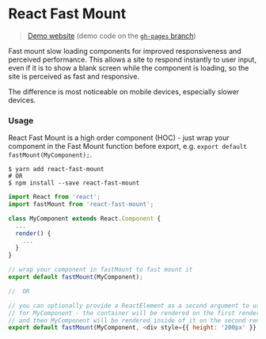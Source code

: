 # React Fast Mount

> [Demo website](https://react-fast-mount.rafgraph.dev) (demo code on the [`gh-pages` branch](https://github.com/rafgraph/react-fast-mount/tree/gh-pages))

Fast mount slow loading components for improved responsiveness and perceived performance. This allows a site to respond instantly to user input, even if it is to show a blank screen while the component is loading, so the site is perceived as fast and responsive.

The difference is most noticeable on mobile devices, especially slower devices.

### Usage

React Fast Mount is a high order component (HOC) - just wrap your component in the
Fast Mount function before export, e.g. `export default fastMount(MyComponent);`.

```shell
$ yarn add react-fast-mount
# OR
$ npm install --save react-fast-mount
```

```js
import React from 'react';
import fastMount from 'react-fast-mount';

class MyComponent extends React.Component {
  ...
  render() {
    ...
  }
}

// wrap your component in fastMount to fast mount it
export default fastMount(MyComponent);

//  OR

// you can optionally provide a ReactElement as a second argument to use as a container
// for MyComponent - the container will be rendered on the first render (fast),
// and then MyComponent will be rendered inside of it on the second render
export default fastMount(MyComponent, <div style={{ height: '200px' }} />)
```
